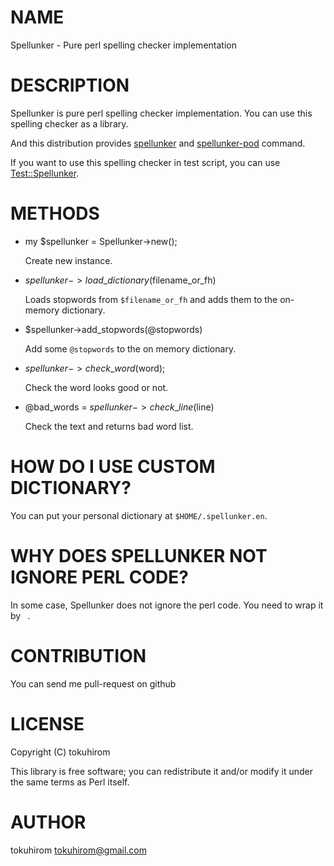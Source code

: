 # NAME

Spellunker - Pure perl spelling checker implementation

# DESCRIPTION

Spellunker is pure perl spelling checker implementation.
You can use this spelling checker as a library.

And this distribution provides [spellunker](http://search.cpan.org/perldoc?spellunker) and [spellunker-pod](http://search.cpan.org/perldoc?spellunker-pod) command.

If you want to use this spelling checker in test script, you can use [Test::Spellunker](http://search.cpan.org/perldoc?Test::Spellunker).

# METHODS

- my $spellunker = Spellunker->new();

    Create new instance.

- $spellunker->load\_dictionary($filename\_or\_fh)

    Loads stopwords from `$filename_or_fh` and adds them to the on-memory dictionary.

- $spellunker->add\_stopwords(@stopwords)

    Add some `@stopwords` to the on memory dictionary.

- $spellunker->check\_word($word);

    Check the word looks good or not.

- @bad\_words = $spellunker->check\_line($line)

    Check the text and returns bad word list.

# HOW DO I USE CUSTOM DICTIONARY?

You can put your personal dictionary at `$HOME/.spellunker.en`.

# WHY DOES SPELLUNKER NOT IGNORE PERL CODE?

In some case, Spellunker does not ignore the perl code. You need to wrap it by `` ``.

# CONTRIBUTION

You can send me pull-request on github

# LICENSE

Copyright (C) tokuhirom

This library is free software; you can redistribute it and/or modify
it under the same terms as Perl itself.

# AUTHOR

tokuhirom <tokuhirom@gmail.com>

